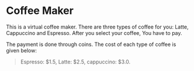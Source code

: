 # Coffee Maker

This is a virtual coffee maker. There are three types of coffee for you: Latte, Cappuccino and Espresso. After you select your coffee, You have to pay.

The payment is done through coins. The cost of each type of coffee is given below:

>Espresso: $1.5,
>Latte: $2.5,
>cappuccino: $3.0.

